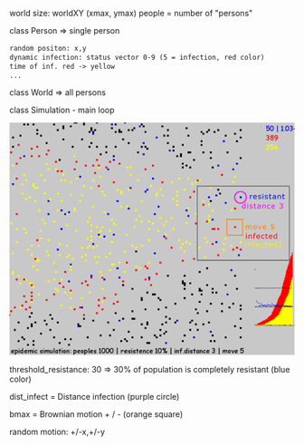 world size: worldXY (xmax, ymax)
people = number of "persons" 


class Person => single person

    random positon: x,y
    dynamic infection: status vector 0-9 (5 = infection, red color)
    time of inf. red -> yellow
    ...
    
    
class World => all persons
 
class Simulation - main loop
   
<img src="https://github.com/octopusengine/epidemic_simulator/blob/master/simul_10_3_5i.png" width = 600> 


threshold_resistance: 
   30 => 30% of population is completely resistant 
   (blue color)


dist_infect = Distance infection (purple circle)


bmax = Brownian motion + / - (orange square) 
   
   random motion: +/-x,+/-y

